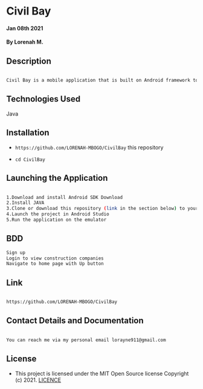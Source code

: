 # Civil Bay
#### Jan 08th 2021
#### By **Lorenah M.**

## Description

```bash

Civil Bay is a mobile application that is built on Android framework to allow construction companies, contractors, civil/structural engineers and those in the related field to sync.

```
## Technologies Used

Java

## Installation
* `https://github.com/LORENAH-MBOGO/CivilBay` this repository

* `cd CivilBay`

## Launching the Application

```bash

1.Download and install Android SDK Download
2.Install JAVA
3.Clone or download this repository (link in the section below) to your local machine and run in ur code editor.
4.Launch the project in Android Studio
5.Run the application on the emulator

```

## BDD

```bash
Sign up
Login to view construction companies
Navigate to home page with Up button

```

## Link

```bash

https://github.com/LORENAH-MBOGO/CivilBay

```

## Contact Details and Documentation

```bash

You can reach me via my personal email lorayne911@gmail.com

```



## License

- This project is licensed under the MIT Open Source license Copyright (c) 2021. [LICENCE](LICENSE)



